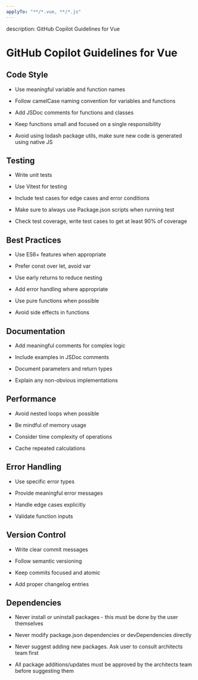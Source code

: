 ```yaml
---
applyTo: "**/*.vue, **/*.js"
---
```


description: GitHub Copilot Guidelines for Vue

# GitHub Copilot Guidelines for Vue

## Code Style

- Use meaningful variable and function names

- Follow camelCase naming convention for variables and functions

- Add JSDoc comments for functions and classes

- Keep functions small and focused on a single responsibility

- Avoid using lodash package utils, make sure new code is generated using native JS

## Testing

- Write unit tests

- Use Vitest for testing

- Include test cases for edge cases and error conditions

- Make sure to always use Package.json scripts when running test

- Check test coverage, write test cases to get at least 90% of coverage

## Best Practices

- Use ES6+ features when appropriate

- Prefer const over let, avoid var

- Use early returns to reduce nesting

- Add error handling where appropriate

- Use pure functions when possible

- Avoid side effects in functions

## Documentation

- Add meaningful comments for complex logic

- Include examples in JSDoc comments

- Document parameters and return types

- Explain any non-obvious implementations

## Performance

- Avoid nested loops when possible

- Be mindful of memory usage

- Consider time complexity of operations

- Cache repeated calculations

## Error Handling

- Use specific error types

- Provide meaningful error messages

- Handle edge cases explicitly

- Validate function inputs

## Version Control

- Write clear commit messages

- Follow semantic versioning

- Keep commits focused and atomic

- Add proper changelog entries

## Dependencies

- Never install or uninstall packages - this must be done by the user themselves

- Never modify package.json dependencies or devDependencies directly

- Never suggest adding new packages. Ask user to consult architects team first

- All package additions/updates must be approved by the architects team before suggesting them
